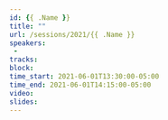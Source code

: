 ```yaml
---
id: {{ .Name }}
title: ""
url: /sessions/2021/{{ .Name }}
speakers:
 - 
tracks:
block:
time_start: 2021-06-01T13:30:00-05:00
time_end: 2021-06-01T14:15:00-05:00
video:
slides:
---
```


